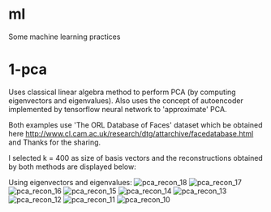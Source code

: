 # ml
Some machine learning practices

# 1-pca

Uses classical linear algebra method to perform PCA (by computing eigenvectors and eigenvalues). Also uses the concept of autoencoder implemented by tensorflow neural network to 'approximate' PCA.

Both examples use 'The ORL Database of Faces' dataset which be obtained here http://www.cl.cam.ac.uk/research/dtg/attarchive/facedatabase.html and Thanks for the sharing.

I selected k = 400 as size of basis vectors and the reconstructions obtained by both methods are displayed below:

Using eigenvectors and eigenvalues:
![pca_recon_18](https://cloud.githubusercontent.com/assets/12389984/25266925/f51855b6-2640-11e7-9a1a-1a02a2af4bf1.png)
![pca_recon_17](https://cloud.githubusercontent.com/assets/12389984/25266929/f51f4bdc-2640-11e7-947f-cd48185a61af.png)
![pca_recon_16](https://cloud.githubusercontent.com/assets/12389984/25266926/f519baaa-2640-11e7-816e-e33f22638400.png)
![pca_recon_15](https://cloud.githubusercontent.com/assets/12389984/25266924/f51796d0-2640-11e7-819a-24781e4caf11.png)
![pca_recon_14](https://cloud.githubusercontent.com/assets/12389984/25266928/f51e0c72-2640-11e7-88ca-af6d46a4eb47.png)
![pca_recon_13](https://cloud.githubusercontent.com/assets/12389984/25266927/f51d4d6e-2640-11e7-83f2-fb41aa71e0be.png)
![pca_recon_12](https://cloud.githubusercontent.com/assets/12389984/25266931/f525cbd8-2640-11e7-870f-3f429c073dcf.png)
![pca_recon_11](https://cloud.githubusercontent.com/assets/12389984/25266930/f52321a8-2640-11e7-9335-560176f7567a.png)
![pca_recon_10](https://cloud.githubusercontent.com/assets/12389984/25266876/c7c5650e-2640-11e7-8f41-d0df00d119cf.png)
